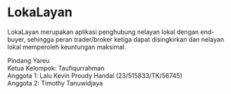 # LokaLayan  
LokaLayan merupakan aplikasi penghubung nelayan lokal dengan end-buyer, sehingga peran trader/broker ketiga dapat disingkirkan dan nelayan lokal memperoleh keuntungan maksimal.  

Pindang Yareu  
Ketua Kelompok: Taufiqurrahman  
Anggota 1: Lalu Kevin Proudy Handal (23/515833/TK/56745)  
Anggota 2: Timothy Tanuwidjaya  
